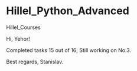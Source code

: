 # Hillel_Python_Advanced
Hillel_Courses

Hi, Yehor!

Completed tasks 15 out of 16; Still working on No.3.

Best regards, 
Stanislav.
